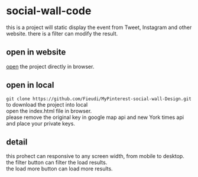 # social-wall-code
this is a project will static display the event from Tweet, Instagram and other website. there is a filter can modify the result. 


## open in website
[open](https://fieudi.github.io/social-wall-code/) the project directly in browser.

## open in local
`git clone https://github.com/Fieudi/MyPinterest-social-wall-Design.git` to download the project into local<br />
open the index.html file in browser.<br />
please remove the original key in google map api and new York times api and place your private keys.

## detail
this prohect can responsive to any screen width, from mobile to desktop.<br />
the filter button can filter the load results.<br />
the load more button can load more results.
